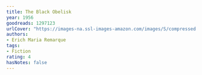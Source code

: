 ```yaml
---
title: The Black Obelisk
year: 1956
goodreads: 1297123
urlCover: "https://images-na.ssl-images-amazon.com/images/S/compressed.photo.goodreads.com/books/1353844238i/1297123.jpg"
authors:
- Erich Maria Remarque
tags:
- Fiction
rating: 4
hasNotes: false
---
```

